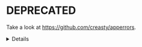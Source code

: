 DEPRECATED
==========

Take a look at https://github.com/creasty/apperrors.

<details>

app_error
=========

Why
---

Introducing a concept of "app error" which is "handled" errors -- like "yeah, I know it could happen and I'm taking good care of."  
App error can be exposed to clients so that they can tell what's happening inside a request, and what exactly causes the request to fail.


What
----

- Must not use `c.AbortWithError` for non-fatal errors
  - Use `c.Error` instead
- Must create custom error (i.e. `errors.New`) for "handled" errors
  - Create a const of an error string
  - Error string must follow the pattern `{status}.{package}.{struct/domain}...`

```go
r.Use(app_error.Wrap())

// or

r.Use(app_error.WrapWithCallback(func (c *gin.Context, body []byte, err error) {
	// notify the error to somewhere...
}))
```

``` go
package api

import ...

const ERROR_NAME_EMPTY = "422.api.sample.name.empty"  // This is the "app error"

func Sample(c *gin.Context) {
	// ...

	if somethingWentWrong {
		err := errors.New(ERROR_NAME_EMPTY)  // Create custom error
		c.Error(err)                         // Must not use c.AbortWithError
		return
	}

	// ...

	c.JSON(http.StatusOK, gin.H{"message": "hello world"})
}
```

</details>

